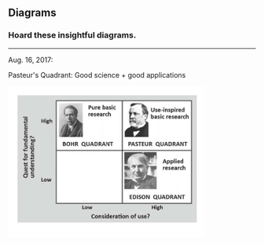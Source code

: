 ## Diagrams

### Hoard these insightful diagrams.

----

Aug. 16, 2017: 

Pasteur's Quadrant: Good science + good applications

<img src="photos/diagrams/pasteur.jpg" width = "400px"/>

